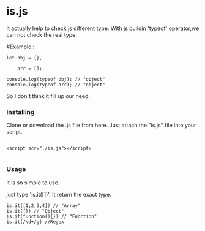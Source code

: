 # is.js
It actually help to check js different type. With js buildin 'typeof' operator,we can not check the real type.

#Example :

```
let obj = {},

    arr = [];
    
console.log(typeof obj); // "object"
console.log(typeof arr); // "object"

```  

So I don't think it fill up our need.

### Installing
Clone or download the .js file from here.
Just attach the "is.js" file into your script.

```

<script scr="./is.js"></script>


```

### Usage

It is so simple to use.

just type 'is.it([])'. It return the exact type.

```
is.it([1,2,3,4]) // "Array"
is.it({}) // "Object"
is.it(function(){}) // "Function"
is.it(/\d+/g) //Regex
```
